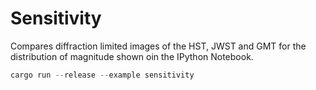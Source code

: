 # Sensitivity

Compares diffraction limited images of the HST, JWST and GMT for the distribution of magnitude shown oin the IPython Notebook.

```rust
cargo run --release --example sensitivity
```